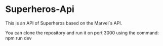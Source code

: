 # Superheros-Api
This is an API of Superheros based on the Marvel´s API.

You can clone the repository and run it on port 3000 using the command: npm run dev
